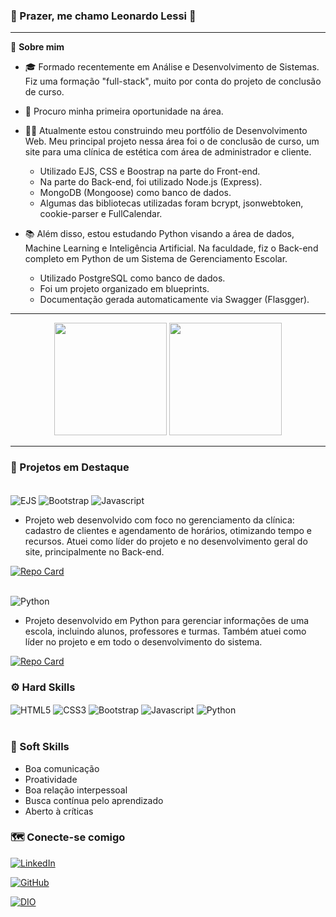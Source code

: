 ### 👋  Prazer, me chamo Leonardo Lessi 👋
<hr>

🧶 **Sobre mim**
- 🎓 Formado recentemente em Análise e Desenvolvimento de Sistemas. Fiz uma formação "full-stack", muito por conta do projeto de conclusão de curso.
- 💼 Procuro minha primeira oportunidade na área.

- 👨‍💻 Atualmente estou construindo meu portfólio de Desenvolvimento Web. Meu principal projeto nessa área foi o de conclusão de curso, um site para uma clínica de estética com área de administrador e cliente.
  - Utilizado EJS, CSS e Boostrap na parte do Front-end.
  - Na parte do Back-end, foi utilizado Node.js (Express).
  - MongoDB (Mongoose) como banco de dados.
  - Algumas das bibliotecas utilizadas foram bcrypt, jsonwebtoken, cookie-parser e FullCalendar.

- 📚 Além disso, estou estudando Python visando a área de dados, Machine Learning e Inteligência Artificial. Na faculdade, fiz o Back-end completo em Python de um Sistema de Gerenciamento Escolar. 
  - Utilizado PostgreSQL como banco de dados.
  - Foi um projeto organizado em blueprints. 
  - Documentação gerada automaticamente via Swagger (Flasgger).

<hr>

<div align="center">
  <img height="180em" src="https://github-readme-stats.vercel.app/api?username=leolessi&show_icons=true&theme=radical"/>
  <img height="180em" src="https://github-readme-stats.vercel.app/api/top-langs/?username=leolessi&layout=compact&theme=radical"/>
</div>

<hr>

### 📌 Projetos em Destaque
<br>
<div>
<img align="center" alt="EJS" src="https://img.shields.io/badge/EJS-E34F26?style=for-the-badge&logo=ejs&logoColor=white" /> <img align="center" alt="Bootstrap" src="https://img.shields.io/badge/Bootstrap-563D7C?style=for-the-badge&logo=bootstrap&logoColor=white" /> <img align="center" alt="Javascript" src="https://img.shields.io/badge/JavaScript-F7DF1E?style=for-the-badge&logo=javascript&logoColor=black" />
</div>

- Projeto web desenvolvido com foco no gerenciamento da clínica: cadastro de clientes e agendamento de horários, otimizando tempo e recursos. Atuei como líder do projeto e no desenvolvimento geral do site, principalmente no Back-end.

[![Repo Card](https://github-readme-stats.vercel.app/api/pin/?username=leolessi&repo=TCC_Tricologia)](https://github.com/leolessi/estetik)

<br>

<div>
<img align="center" alt="Python" src="https://img.shields.io/badge/Python-3776AB?style=for-the-badge&logo=python&logoColor=white" />
</div>

- Projeto desenvolvido em Python para gerenciar informações de uma escola, incluindo alunos, professores e turmas. Também atuei como líder no projeto e em todo o desenvolvimento do sistema.

[![Repo Card](https://github-readme-stats.vercel.app/api/pin/?username=leolessi&repo=backend-escola-faat)](https://github.com/leolessi/backend-escola-faat)

### ⚙️ Hard Skills

<div style="display:inline_block">
  <img align="center" alt="HTML5" src="https://img.shields.io/badge/HTML5-E34F26?style=for-the-badge&logo=html5&logoColor=white" />
  <img align="center" alt="CSS3" src="https://img.shields.io/badge/CSS3-1572B6?style=for-the-badge&logo=css&logoColor=white" />
  <img align="center" alt="Bootstrap" src="https://img.shields.io/badge/Bootstrap-563D7C?style=for-the-badge&logo=bootstrap&logoColor=white" />
  <img align="center" alt="Javascript" src="https://img.shields.io/badge/JavaScript-F7DF1E?style=for-the-badge&logo=javascript&logoColor=black" />
  <img align="center" alt="Python" src="https://img.shields.io/badge/Python-3776AB?style=for-the-badge&logo=python&logoColor=white" />
</div><br>

### 👨 Soft Skills

- Boa comunicação
- Proatividade
- Boa relação interpessoal
- Busca contínua pelo aprendizado
- Aberto à críticas

### 🗺️ Conecte-se comigo

[![LinkedIn](https://img.shields.io/badge/LinkedIn-0077B5?style=for-the-badge&logo=linkedin&logoColor=white)](https://www.linkedin.com/in/leonardolessi)

[![GitHub](https://img.shields.io/badge/GitHub-100000?style=for-the-badge&logo=github&logoColor=white)](https://github.com/leolessi)

[![DIO](https://img.shields.io/badge/DIO-0077B5?style=for-the-badge&logoColor=white)](https://web.dio.me/users/leonardolessi)
